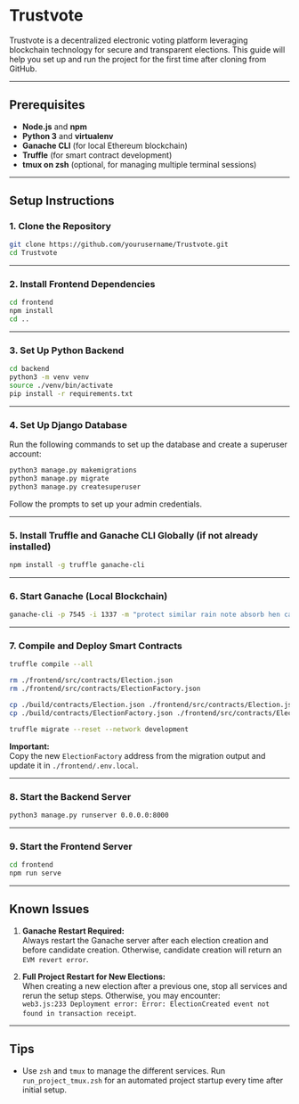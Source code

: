# Trustvote

Trustvote is a decentralized electronic voting platform leveraging blockchain technology for secure and transparent elections. This guide will help you set up and run the project for the first time after cloning from GitHub.

---

## Prerequisites

- **Node.js** and **npm**
- **Python 3** and **virtualenv**
- **Ganache CLI** (for local Ethereum blockchain)
- **Truffle** (for smart contract development)
- **tmux on zsh** (optional, for managing multiple terminal sessions)

---

## Setup Instructions

### 1. Clone the Repository

```bash
git clone https://github.com/yourusername/Trustvote.git
cd Trustvote
```

---

### 2. Install Frontend Dependencies

```bash
cd frontend
npm install
cd ..
```

---

### 3. Set Up Python Backend

```bash
cd backend
python3 -m venv venv
source ./venv/bin/activate
pip install -r requirements.txt
```

---

### 4. Set Up Django Database

Run the following commands to set up the database and create a superuser account:

```bash
python3 manage.py makemigrations
python3 manage.py migrate
python3 manage.py createsuperuser
```

Follow the prompts to set up your admin credentials.

---

### 5. Install Truffle and Ganache CLI Globally (if not already installed)

```bash
npm install -g truffle ganache-cli
```

---

### 6. Start Ganache (Local Blockchain)

```bash
ganache-cli -p 7545 -i 1337 -m "protect similar rain note absorb hen case unusual ability sniff fury"
```

---

### 7. Compile and Deploy Smart Contracts

```bash
truffle compile --all

rm ./frontend/src/contracts/Election.json
rm ./frontend/src/contracts/ElectionFactory.json

cp ./build/contracts/Election.json ./frontend/src/contracts/Election.json
cp ./build/contracts/ElectionFactory.json ./frontend/src/contracts/ElectionFactory.json

truffle migrate --reset --network development
```

**Important:**  
Copy the new `ElectionFactory` address from the migration output and update it in `./frontend/.env.local`.

---

### 8. Start the Backend Server

```bash
python3 manage.py runserver 0.0.0.0:8000
```

---

### 9. Start the Frontend Server

```bash
cd frontend
npm run serve
```

---

## Known Issues

1. **Ganache Restart Required:**  
   Always restart the Ganache server after each election creation and before candidate creation. Otherwise, candidate creation will return an `EVM revert error`.

2. **Full Project Restart for New Elections:**  
   When creating a new election after a previous one, stop all services and rerun the setup steps. Otherwise, you may encounter:  
   `web3.js:233 Deployment error: Error: ElectionCreated event not found in transaction receipt`.

---

## Tips

- Use `zsh` and `tmux` to manage the different services. Run `run_project_tmux.zsh` for an automated project startup every time after initial setup.
